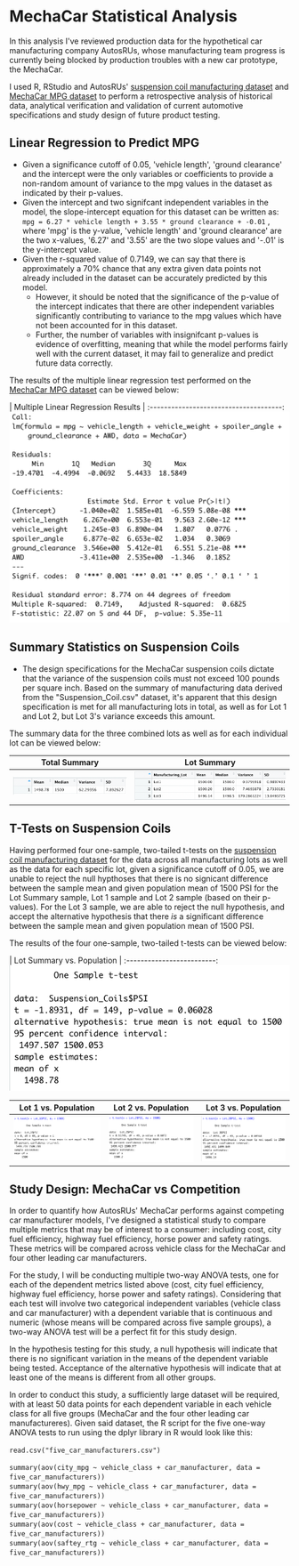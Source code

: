 # MechaCar Statistical Analysis

In this analysis I've reviewed production data for the hypothetical car manufacturing company AutosRUs, whose manufacturing team progress is currently being blocked by production troubles with a new car prototype, the MechaCar. 

I used R, RStudio and AutosRUs' [suspension coil manufacturing dataset](https://github.com/npvandyke/MechaCar_Statistical_Analysis/blob/main/Deliverable_Three/Suspension_Coil.csv) and [MechaCar MPG dataset](https://github.com/npvandyke/MechaCar_Statistical_Analysis/blob/main/Deliverable_One/MechaCar_mpg.csv) to perform a retrospective analysis of historical data, analytical verification and validation of current automotive specifications and study design of future product testing. 

## Linear Regression to Predict MPG
- Given a significance cutoff of 0.05, 'vehicle length', 'ground clearance' and the intercept were the only variables or coefficients to provide a non-random amount of variance to the mpg values in the dataset as indicated by their p-values. 
- Given the intercept and two signifcant independent variables in the model, the slope-intercept equation for this dataset can be written as:
`mpg = 6.27 * vehicle length + 3.55 * ground clearance + -0.01` , where 'mpg' is the y-value, 'vehicle length' and 'ground clearance' are the two x-values, '6.27' and '3.55' are the two slope values and '-.01' is the y-intercept value. 
- Given the r-squared value of 0.7149, we can say that there is approximately a 70% chance that any extra given data points not already included in the dataset can be accurately predicted by this model. 
  - However, it should be noted that the significance of the p-value of the intercept indicates that there are other independent variables significantly contributing to variance to the mpg values which have not been accounted for in this dataset. 
  - Further, the number of variables with insignifcant p-values is evidence of overfitting, meaning that while the model performs fairly well with the current dataset, it may fail to generalize and predict future data correctly.

The results of the multiple linear regression test performed on the [MechaCar MPG dataset](https://github.com/npvandyke/MechaCar_Statistical_Analysis/blob/main/Deliverable_One/MechaCar_mpg.csv) can be viewed below:  

| Multiple Linear Regression Results |
:-------------------------------------:
![Multiple Linear Regression Results](Deliverable_One/Deliverable_One_Analysis.png)

## Summary Statistics on Suspension Coils
- The design specifications for the MechaCar suspension coils dictate that the variance of the suspension coils must not exceed 100 pounds per square inch. Based on the summary of manufacturing data derived from the "Suspension_Coil.csv" dataset, it's apparent that this design specification is met for all manufacturing lots in total, as well as for Lot 1 and Lot 2, but Lot 3's variance exceeds this amount. 

The summary data for the three combined lots as well as for each individual lot can be viewed below: 

| Total Summary            |  Lot Summary |
:-------------------------:|:-------------------------:
![Total Summary](Deliverable_Two/total_summary.png) | ![Lot Summary](Deliverable_Two/lot_summary.png)

## T-Tests on Suspension Coils
Having performed four one-sample, two-tailed t-tests on the [suspension coil manufacturing dataset](https://github.com/npvandyke/MechaCar_Statistical_Analysis/blob/main/Deliverable_Three/Suspension_Coil.csv) for the data across all manufacturing lots as well as the data for each specific lot, given a significance cutoff of 0.05, we are unable to reject the null hypthoses that there is no signicant difference between the sample mean and given population mean of 1500 PSI for the Lot Summary sample, Lot 1 sample and Lot 2 sample (based on their p-values). For the Lot 3 sample, we are able to reject the null hypothesis, and accept the alternative hypothesis that there *is* a significant difference between the sample mean and given population mean of 1500 PSI. 

The results of the four one-sample, two-tailed t-tests can be viewed below: 

| Lot Summary vs. Population | 
:-------------------------:
![Lot Summary](Deliverable_Three/t.test_combined_lots.png)

| Lot 1 vs. Population | Lot 2 vs. Population | Lot 3 vs. Population |
:-------------------------:|:-----------------:|:-------------------------:
![Lot 1](Deliverable_Three/Lot1_ttest.png) | ![Lot 2](Deliverable_Three/Lot2_ttest.png) | ![Lot 3](Deliverable_Three/Lot3_ttest.png)

## Study Design: MechaCar vs Competition

In order to quantify how AutosRUs' MechaCar performs against competing car manufacturer models, I've designed a statistical study to compare multiple metrics that may be of interest to a consumer: including cost, city fuel efficiency, highway fuel efficiency, horse power and safety ratings. These metrics will be compared across vehicle class for the MechaCar and four other leading car manufacturers. 

For the study, I will be conducting multiple two-way ANOVA tests, one for each of the dependent metrics listed above (cost, city fuel efficiency, highway fuel efficiency, horse power and safety ratings). Considering that each test will involve two categorical independent variables (vehicle class and car manufacturer) with a dependent variable that is continuous and numeric (whose means will be compared across five sample groups), a two-way ANOVA test will be a perfect fit for this study design. 

In the hypothesis testing for this study, a null hypothesis will indicate that there is no significant variation in the means of the dependent variable being tested. Acceptance of the alternative hypothesis will indicate that at least one of the means is different from all other groups. 

In order to conduct this study, a sufficiently large dataset will be required, with at least 50 data points for each dependent variable in each vehicle class for all five groups (MechaCar and the four other leading car manufactureres). Given said dataset, the R script for the five one-way ANOVA tests to run using the dplyr library in R would look like this: 

`read.csv("five_car_manufacturers.csv")`

`summary(aov(city_mpg ~ vehicle_class + car_manufacturer, data = five_car_manufacturers))` <br>
`summary(aov(hwy_mpg ~ vehicle_class + car_manufacturer, data = five_car_manufacturers))` <br>
`summary(aov(horsepower ~ vehicle_class + car_manufacturer, data = five_car_manufacturers))` <br>
`summary(aov(cost ~ vehicle_class + car_manufacturer, data = five_car_manufacturers))` <br>
`summary(aov(saftey_rtg ~ vehicle_class + car_manufacturer, data = five_car_manufacturers))` 
